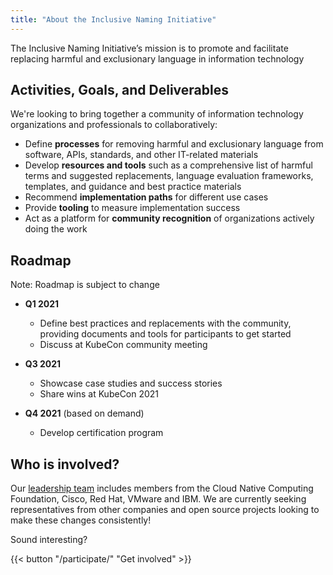 ```yaml
---
title: "About the Inclusive Naming Initiative"
---
```


The Inclusive Naming Initiative’s mission is to promote and facilitate replacing harmful and exclusionary language in information technology


## Activities, Goals, and Deliverables

We're looking to bring together a community of information technology organizations and professionals to collaboratively:

* Define **processes** for removing harmful and exclusionary language from software, APIs, standards, and other IT-related materials
* Develop **resources and tools** such as a comprehensive list of harmful terms and suggested replacements, language evaluation frameworks, templates, and guidance and best practice materials
* Recommend **implementation paths** for different use cases
* Provide **tooling** to measure implementation success
* Act as a platform for **community recognition** of organizations actively doing the work

## Roadmap 

Note: Roadmap is subject to change

* **Q1 2021**
  * Define best practices and replacements with the community, providing documents and tools for participants to get started
  * Discuss at KubeCon community meeting

* **Q3 2021**
  * Showcase case studies and success stories
  * Share wins at KubeCon 2021

* **Q4 2021** (based on demand)
  * Develop certification program


## Who is involved? 

Our [leadership team](/leadership) includes members from the Cloud Native Computing Foundation, Cisco, Red Hat, VMware and IBM. We are currently seeking representatives from other companies and open source projects looking to make these changes consistently! 

Sound interesting?

{{< button "/participate/" "Get involved" >}}

